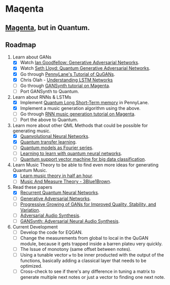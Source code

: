 # Maqenta

## [Magenta](https://github.com/magenta/magenta), but in Quantum.

## Roadmap
1. Learn about GANs
   * [x] Watch [Ian Goodfellow: Generative Adversarial Networks](https://www.youtube.com/watch?v=HGYYEUSm-0Q). 
   * [x] Watch [Seth Lloyd: Quantum Generative Adversarial Networks](https://www.youtube.com/watch?v=5nfN8xT3Z8g).
   * [x] Go through [PennyLane's Tutorial of QuGANs](https://pennylane.ai/qml/demos/tutorial_QGAN.html).
   * [x] Chris Olah - [Understanding LSTM Networks](http://colah.github.io/posts/2015-08-Understanding-LSTMs/)
   * [ ] Go through [GANSynth tutorial on Magenta](https://magenta.tensorflow.org/gansynth).
   * [ ] Port GANSynth to Quantum.

2. Learn about RNNs & LSTMs 
   * [x] Implement [Quantum Long Short-Term memory](https://arxiv.org/abs/2009.01783) in PennyLane.
   * [x] Implement a music generation algorithm using the above.
   * [ ] Go through [RNN music generation tutorial on Magenta](https://magenta.tensorflow.org/2016/06/10/recurrent-neural-network-generation-tutorial).
   * [ ] Port the above to Quantum.

3. Learn more about other QML Methods that could be possible for generating music.
   * [x] [Quanvolutional Neural Networks](https://pennylane.ai/qml/demos/tutorial_quanvolution.html).
   * [x] [Quantum transfer learning](https://pennylane.ai/qml/demos/tutorial_quantum_transfer_learning.html).
   * [ ] [Quantum models as Fourier series](https://pennylane.ai/qml/demos/tutorial_expressivity_fourier_series.html).
   * [ ] [Learning to learn with quantum neural networks](https://pennylane.ai/qml/demos/learning2learn.html).
   * [ ] [Quantum support vector machine for big data classification](https://arxiv.org/abs/1307.0471).
 
4. Learn Music Theory to be able to find even more ideas for generating Quantum Music.
   * [x] [Learn music theory in half an hour](https://www.youtube.com/watch?v=rgaTLrZGlk0).
   * [ ] [Music And Measure Theory - 3Blue1Brown](https://www.youtube.com/watch?v=cyW5z-M2yzw).
    
5. Read these papers
   * [x] [Recurrent Quantum Neural Networks](https://arxiv.org/abs/2006.14619).
   * [ ] [Generative Adversarial Networks](https://arxiv.org/abs/1406.2661).
   * [ ] [Progressive Growing of GANs for Improved Quality, Stability, and Variation](https://arxiv.org/abs/1710.10196).
   * [ ] [Adversarial Audio Synthesis](https://arxiv.org/abs/1802.04208).
   * [ ] [GANSynth: Adversarial Neural Audio Synthesis](https://arxiv.org/abs/1902.08710).

6. Current Development
   * [ ] Develop the code for EQGAN.
   * [ ] Change the measurements from global to local in the QuGAN module, because it gets trapped inside a barren plateu very quickly.
   * [ ] The Issue of monotony (same offset between notes). 
   * [ ] Using a tunable vector `w` to be inner producted with the output of the functions, basically adding a classical layer that needs to be optimized.
   * [ ] Cross-check to see if there's any difference in tuning a matrix to generate multiple next notes or just a vector to finding one next note.
